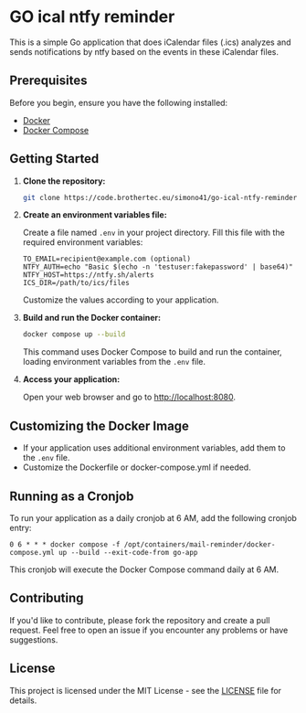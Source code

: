 # GO ical ntfy reminder

This is a simple Go application that does iCalendar files (.ics) analyzes and sends notifications by ntfy based on the events in these iCalendar files.

## Prerequisites

Before you begin, ensure you have the following installed:

- [Docker](https://docs.docker.com/get-docker/)
- [Docker Compose](https://docs.docker.com/compose/install/)

## Getting Started

1. **Clone the repository:**

    ```bash
    git clone https://code.brothertec.eu/simono41/go-ical-ntfy-reminder.git
    ```

2. **Create an environment variables file:**

   Create a file named `.env` in your project directory. Fill this file with the required environment variables:

    ```env
    TO_EMAIL=recipient@example.com (optional)
    NTFY_AUTH=echo "Basic $(echo -n 'testuser:fakepassword' | base64)"
    NTFY_HOST=https://ntfy.sh/alerts
    ICS_DIR=/path/to/ics/files
    ```

   Customize the values according to your application.

3. **Build and run the Docker container:**

    ```bash
    docker compose up --build
    ```

   This command uses Docker Compose to build and run the container, loading environment variables from the `.env` file.

4. **Access your application:**

   Open your web browser and go to [http://localhost:8080](http://localhost:8080).

## Customizing the Docker Image

- If your application uses additional environment variables, add them to the `.env` file.
- Customize the Dockerfile or docker-compose.yml if needed.

## Running as a Cronjob

To run your application as a daily cronjob at 6 AM, add the following cronjob entry:

```cron
0 6 * * * docker compose -f /opt/containers/mail-reminder/docker-compose.yml up --build --exit-code-from go-app
```

This cronjob will execute the Docker Compose command daily at 6 AM.

## Contributing

If you'd like to contribute, please fork the repository and create a pull request. Feel free to open an issue if you encounter any problems or have suggestions.

## License

This project is licensed under the MIT License - see the [LICENSE](LICENSE) file for details.
